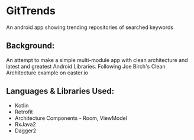 # GitTrends

An android app showing trending repositories of searched keywords

## Background:

An attempt to make a simple multi-module app with clean architecture and latest and greatest Android Libraries. Following Joe Birch's Clean Architecture example on caster.io

## Languages & Libraries Used:
- Kotlin
- Retrofit
- Architecture Components - Room, ViewModel
- RxJava2
- Dagger2
